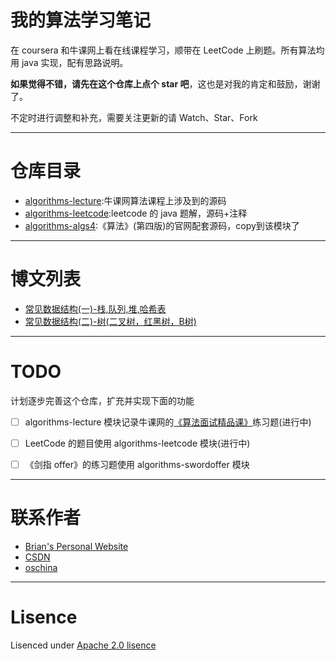 # 我的算法学习笔记

在 coursera 和牛课网上看在线课程学习，顺带在 LeetCode 上刷题。所有算法均用 java 实现，配有思路说明。

**如果觉得不错，请先在这个仓库上点个 star 吧**，这也是对我的肯定和鼓励，谢谢了。

不定时进行调整和补充，需要关注更新的请 Watch、Star、Fork


-----

# 仓库目录


- [algorithms-lecture](/algorithms-lecture):牛课网算法课程上涉及到的源码
- [algorithms-leetcode](/algorithms-leetcode):leetcode 的 java 题解，源码+注释
- [algorithms-algs4](/algorithms-algs4):《算法》(第四版)的官网配套源码，copy到该模块了

-----


# 博文列表

- [常见数据结构(一)-栈,队列,堆,哈希表](http://blog.csdn.net/h3243212/article/details/52811969)
- [常见数据结构(二)-树(二叉树，红黑树，B树)](http://blog.csdn.net/h3243212/article/details/52819734)

----

# TODO

计划逐步完善这个仓库，扩充并实现下面的功能

* [ ] algorithms-lecture 模块记录牛课网的[《算法面试精品课》](http://www.nowcoder.com/courses/1)练习题(进行中)
* [ ] LeetCode 的题目使用 algorithms-leetcode 模块(进行中)
* [ ] 《剑指 offer》的练习题使用 algorithms-swordoffer 模块


-----

# 联系作者

- [Brian's Personal Website](http://brianway.github.io/)
- [CSDN](http://blog.csdn.net/h3243212/)
- [oschina](http://my.oschina.net/brianway)


-----

# Lisence

Lisenced under [Apache 2.0 lisence](http://opensource.org/licenses/Apache-2.0)
